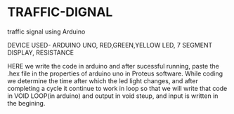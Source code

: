 # TRAFFIC-DIGNAL
traffic signal using Arduino 

DEVICE USED- ARDUINO UNO, RED,GREEN,YELLOW LED, 7 SEGMENT DISPLAY, RESISTANCE

HERE we write the code in arduino and after sucessful running, paste the .hex file in the properties of arduino uno in Proteus software.
While coding we determine the time after which the led light changes, and after completing a cycle it continue to work in loop so that we will write that code in VOID LOOP(in arduino) and output in void steup, and input is written in the begining.

